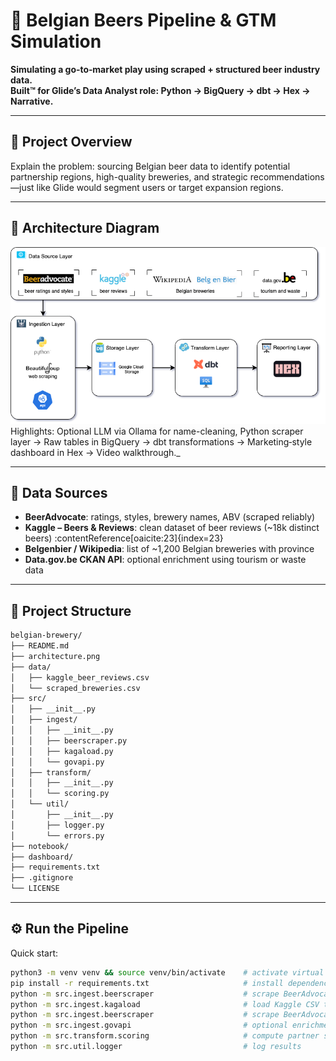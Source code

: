 # 🍻 Belgian Beers Pipeline & GTM Simulation

**Simulating a go‑to‑market play using scraped + structured beer industry data.  
Built™ for Glide’s Data Analyst role: Python → BigQuery → dbt → Hex → Narrative.**

---

## 🎯 Project Overview

Explain the problem: sourcing Belgian beer data to identify potential partnership regions, high-quality breweries, and strategic recommendations—just like Glide would segment users or target expansion regions.

---

## 📁 Architecture Diagram

![Architecture Diagram](./architecture.drawio.png) 
Highlights: Optional LLM via Ollama for name-cleaning, Python scraper layer → Raw tables in BigQuery → dbt transformations → Marketing‑style dashboard in Hex → Video walkthrough._

---

## 🚦 Data Sources

- **BeerAdvocate**: ratings, styles, brewery names, ABV (scraped reliably)
- **Kaggle – Beers & Reviews**: clean dataset of beer reviews (~18k distinct beers) :contentReference[oaicite:23]{index=23}
- **Belgenbier / Wikipedia**: list of ~1,200 Belgian breweries with province
- **Data.gov.be CKAN API**: optional enrichment using tourism or waste data

---

## 🧪 Project Structure

```bash
belgian-brewery/
├── README.md
├── architecture.png
├── data/
│   ├── kaggle_beer_reviews.csv
│   └── scraped_breweries.csv
├── src/
│   ├── __init__.py
│   ├── ingest/
│   │   ├── __init__.py
│   │   ├── beerscraper.py
│   │   ├── kagaload.py
│   │   └── govapi.py
│   ├── transform/
│   │   ├── __init__.py
│   │   └── scoring.py
│   └── util/
│       ├── __init__.py
│       ├── logger.py
│       └── errors.py
├── notebook/
├── dashboard/
├── requirements.txt
├── .gitignore
└── LICENSE
```

---

## ⚙️ Run the Pipeline

Quick start:

```bash
python3 -m venv venv && source venv/bin/activate    # activate virtual environment
pip install -r requirements.txt                     # install dependencies
python -m src.ingest.beerscraper                    # scrape BeerAdvocate lines
python -m src.ingest.kagaload                       # load Kaggle CSV to BigQuery
python -m src.ingest.beerscraper                    # scrape BeerAdvocate lines
python -m src.ingest.govapi                         # optional enrichment
python -m src.transform.scoring                     # compute partner score model
python -m src.util.logger                           # log results
```